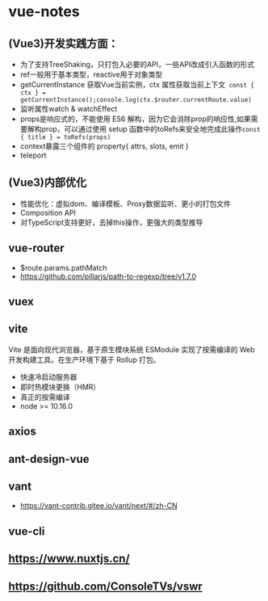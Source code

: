 # vue-notes
## (Vue3)开发实践方面：
- 为了支持TreeShaking，只打包入必要的API，一些API改成引入函数的形式
- ref一般用于基本类型，reactive用于对象类型
- getCurrentInstance 获取Vue当前实例，ctx 属性获取当前上下文` const { ctx } = getCurrentInstance();console.log(ctx.$router.currentRoute.value)`
- 监听属性watch & watchEffect
- props是响应式的，不能使用 ES6 解构，因为它会消除prop的响应性,如果需要解构prop，可以通过使用 setup 函数中的toRefs来安全地完成此操作`const { title } = toRefs(props)`
- context暴露三个组件的 property{ attrs, slots, emit }
- teleport
## (Vue3)内部优化
- 性能优化：虚拟dom、编译模板、Proxy数据监听、更小的打包文件
- Composition API
- 对TypeScript支持更好，去掉this操作，更强大的类型推导
## vue-router
- $route.params.pathMatch
- https://github.com/pillarjs/path-to-regexp/tree/v1.7.0
## vuex
## vite
Vite 是面向现代浏览器，基于原生模块系统 ESModule 实现了按需编译的 Web 开发构建工具。在生产环境下基于 Rollup 打包。
- 快速冷启动服务器
- 即时热模块更换（HMR）
- 真正的按需编译
- node >= 10.16.0
## axios
## ant-design-vue
## vant
- https://vant-contrib.gitee.io/vant/next/#/zh-CN
## vue-cli
## https://www.nuxtjs.cn/
## https://github.com/ConsoleTVs/vswr
